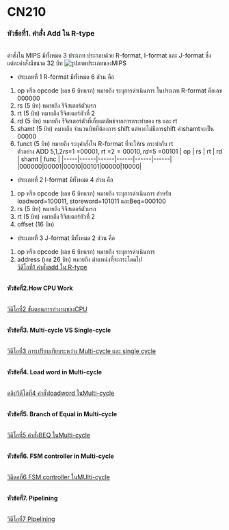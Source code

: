 #                                                              CN210

### หัวข้อที่1. คำสั่ง Add ใน R-type
<br>คำสั่งใน MIPS มีทั้งหมด 3 ประเภท ประกอบด้วย R-format, I-format และ J-format ซึ่งแต่ละคำสั่งมีขนาด 32 บิท 
![รูปภาพประเภทของMIPS](https://www.researchgate.net/profile/Yul_Chu/publication/228942202/figure/fig2/AS:669511661412368@1536635427816/Instruction-formats-for-MIPS-architecture-1.png)
* ประเภทที่ 1  R-format  มีทั้งหมด 6 ส่วน คือ
1. op หรือ opcode (เลข 6 บิทแรก) หมายถึง ระบุการดำเนินการ ในประเภท R-format คือเลข 000000 
2. rs (5 บิท) หมายถึง รีจิสเตอร์ตัวแรก
3. rt (5 บิท) หมายถึง รีจิสเตอร์ตัวที่ 2
4. rd (5 บิท) หมายถึง รีจิสเตอร์ตัวที่เก็บผลลัพธ์จากการกระทำของ rs และ rt
5. shamt (5 บิท) หมายถึง จำนวนบิทที่ต้องการ shift แต่หากไม่มีการshift ค่าshamtจะเป็น 00000
6. funct (5 บิท) หมายถึง ระบุคำสั่งใน R-format ที่จะให้rs กระทำกับ rt
<br>ตัวอย่าง ADD $5,$1,$2  rs =$1 =00001, rt =$2 =00010, rd =$5 =00101
| op | rs | rt | rd | shamt | func |
|-----|------|------|------|------|------|
|000000|00001|00010|00101|00000|10000|

* ประเภทที่ 2  I-format  มีทั้งหมด 4 ส่วน คือ
1. op หรือ opcode (เลข 6 บิทแรก) หมายถึง ระบุการดำเนินการ สำหรับ loadword=100011, storeword=101011 และBeq=000100
2. rs (5 บิท) หมายถึง รีจิสเตอร์ตัวแรก
3. rt (5 บิท) หมายถึง รีจิสเตอร์ตัวที่ 2
4. offset (16 บิท) 
* ประเภทที่ 3  J-format  มีทั้งหมด 2 ส่วน คือ
1. op หรือ opcode (เลข 6 บิทแรก) หมายถึง ระบุการดำเนินการ 
2. address (เลข 26 บิท) หมายถึง ตำแหน่งที่จะกระโดดไป
<br>[วิดีโอที่1 คำสั่งadd ใน R-type](https://youtu.be/pT1bIVJNtd4)

<br>**หัวข้อที่2.How CPU Work**

<br>[วิดีโอที่2 ขั้นตอนการทำงานของCPU](https://youtu.be/X4YcjFMqclM)

<br>**หัวข้อที่3. Multi-cycle VS Single-cycle**

<br>[วิดีโอที่3 การเปรียบเทียบระหว่าง Multi-cycle และ single cycle](https://youtu.be/f6bQtnDyrzQ)

<br>**หัวข้อที่4. Load word in Multi-cycle**

<br>[คลิปวิดีโอที่4 คำสั่งloadword ในMulti-cycle](https://youtu.be/DK0LAkcEjHc)

<br>**หัวข้อที่5. Branch of Equal in Multi-cycle**

<br>[วิดีโอที่5 คำสั่งBEQ ในMulti-cycle](https://youtu.be/Eh2OFieFIFA)

<br>**หัวข้อที่6. FSM controller in Multi-cycle**

<br>[วิดีดอที่6 FSM controller ในMUlti-cycle](https://youtu.be/zDQW-HyqBxg)

<br>**หัวข้อที่7. Pipelining**

<br>[วิดีโอที่7 Pipelining](https://youtu.be/3Bm1NIazgtc)
